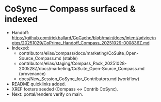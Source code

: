 # CoSync — Compass surfaced & indexed

- Handoff: https://github.com/rickballard/CoCache/blob/main/docs/intent/advice/notes/20251029/CoPrime_Handoff_Compass_20251029-000836Z.md
- Indexed:
  - contributors/elias/compass/docs/marketing/CoSuite_Open-Source_Compass.md  (stable)
  - contributors/elias/staging/Compass_Pack_20251028-200528Z/docs/marketing/CoSuite_Open-Source_Compass.md (provenance)
  - docs/New_Session_CoSync_for_Contributors.md  (workflow)
- README quicklinks added.
- XREF footers seeded (Compass ↔ Contrib CoSync).
- Next: portal/renders verify on main.

<!-- XREF
{"title":"Compass surface note","type":"note","tags":["CoContrib·onboarding","compass"],"see_also":["https://github.com/rickballard/CoCache/blob/main/docs/intent/advice/notes/20251029/CoPrime_Handoff_Compass_20251029-000836Z.md","contributors/elias/compass/docs/marketing/CoSuite_Open-Source_Compass.md","docs/New_Session_CoSync_for_Contributors.md"]}
XREF -->